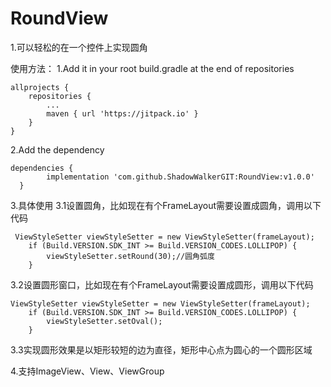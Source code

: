 # RoundView
1.可以轻松的在一个控件上实现圆角

使用方法：
  1.Add it in your root build.gradle at the end of repositories
  
    allprojects {
		repositories {
			...
			maven { url 'https://jitpack.io' }
		}
	}


  2.Add the dependency

    dependencies {
	        implementation 'com.github.ShadowWalkerGIT:RoundView:v1.0.0'
	  }


 3.具体使用
  3.1设置圆角，比如现在有个FrameLayout需要设置成圆角，调用以下代码
  
     ViewStyleSetter viewStyleSetter = new ViewStyleSetter(frameLayout);     
        if (Build.VERSION.SDK_INT >= Build.VERSION_CODES.LOLLIPOP) {	
            viewStyleSetter.setRound(30);//圆角弧度	    
        }

  3.2设置圆形窗口，比如现在有个FrameLayout需要设置成圆形，调用以下代码
  
    ViewStyleSetter viewStyleSetter = new ViewStyleSetter(frameLayout);    
        if (Build.VERSION.SDK_INT >= Build.VERSION_CODES.LOLLIPOP) {	
            viewStyleSetter.setOval();	    
        }
  3.3实现圆形效果是以矩形较短的边为直径，矩形中心点为圆心的一个圆形区域
  
 4.支持ImageView、View、ViewGroup
